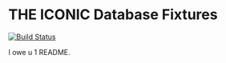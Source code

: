 THE ICONIC Database Fixtures
========
[![Build Status](https://travis-ci.org/theiconic/fixtures.svg?branch=v1.2.2)](https://travis-ci.org/theiconic/fixtures)

I owe u 1 README.
